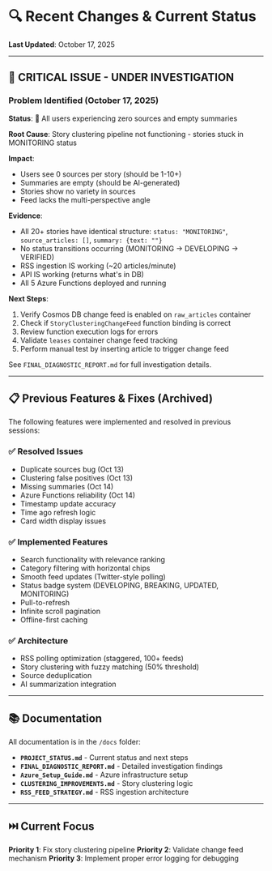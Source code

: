 # 🔍 Recent Changes & Current Status

**Last Updated**: October 17, 2025

---

## 🚨 CRITICAL ISSUE - UNDER INVESTIGATION

### **Problem Identified** (October 17, 2025)

**Status**: 🔴 All users experiencing zero sources and empty summaries

**Root Cause**: Story clustering pipeline not functioning - stories stuck in MONITORING status

**Impact**: 
- Users see 0 sources per story (should be 1-10+)
- Summaries are empty (should be AI-generated)
- Stories show no variety in sources
- Feed lacks the multi-perspective angle

**Evidence**:
- All 20+ stories have identical structure: `status: "MONITORING"`, `source_articles: []`, `summary: {text: ""}`
- No status transitions occurring (MONITORING → DEVELOPING → VERIFIED)
- RSS ingestion IS working (~20 articles/minute)
- API IS working (returns what's in DB)
- All 5 Azure Functions deployed and running

**Next Steps**:
1. Verify Cosmos DB change feed is enabled on `raw_articles` container
2. Check if `StoryClusteringChangeFeed` function binding is correct
3. Review function execution logs for errors
4. Validate `leases` container change feed tracking
5. Perform manual test by inserting article to trigger change feed

See `FINAL_DIAGNOSTIC_REPORT.md` for full investigation details.

---

## 📋 Previous Features & Fixes (Archived)

The following features were implemented and resolved in previous sessions:

### ✅ **Resolved Issues**
- Duplicate sources bug (Oct 13)
- Clustering false positives (Oct 13)  
- Missing summaries (Oct 14)
- Azure Functions reliability (Oct 14)
- Timestamp update accuracy
- Time ago refresh logic
- Card width display issues

### ✅ **Implemented Features**
- Search functionality with relevance ranking
- Category filtering with horizontal chips
- Smooth feed updates (Twitter-style polling)
- Status badge system (DEVELOPING, BREAKING, UPDATED, MONITORING)
- Pull-to-refresh
- Infinite scroll pagination
- Offline-first caching

### ✅ **Architecture**
- RSS polling optimization (staggered, 100+ feeds)
- Story clustering with fuzzy matching (50% threshold)
- Source deduplication
- AI summarization integration

---

## 📚 Documentation

All documentation is in the `/docs` folder:

- **`PROJECT_STATUS.md`** - Current status and next steps
- **`FINAL_DIAGNOSTIC_REPORT.md`** - Detailed investigation findings
- **`Azure_Setup_Guide.md`** - Azure infrastructure setup
- **`CLUSTERING_IMPROVEMENTS.md`** - Story clustering logic
- **`RSS_FEED_STRATEGY.md`** - RSS ingestion architecture

---

## ⏭️ Current Focus

**Priority 1**: Fix story clustering pipeline
**Priority 2**: Validate change feed mechanism
**Priority 3**: Implement proper error logging for debugging

